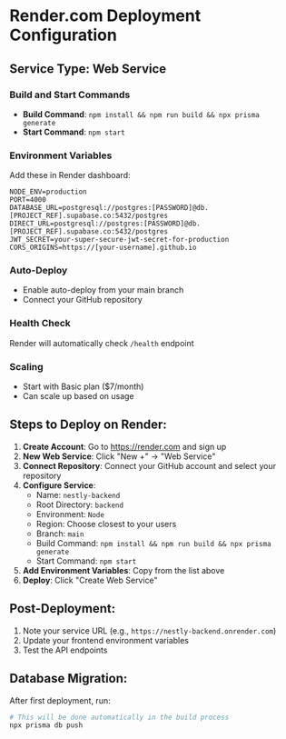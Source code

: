 # Render.com Deployment Configuration

## Service Type: Web Service

### Build and Start Commands

- **Build Command**: `npm install && npm run build && npx prisma generate`
- **Start Command**: `npm start`

### Environment Variables

Add these in Render dashboard:

```
NODE_ENV=production
PORT=4000
DATABASE_URL=postgresql://postgres:[PASSWORD]@db.[PROJECT_REF].supabase.co:5432/postgres
DIRECT_URL=postgresql://postgres:[PASSWORD]@db.[PROJECT_REF].supabase.co:5432/postgres
JWT_SECRET=your-super-secure-jwt-secret-for-production
CORS_ORIGINS=https://[your-username].github.io
```

### Auto-Deploy

- Enable auto-deploy from your main branch
- Connect your GitHub repository

### Health Check

Render will automatically check `/health` endpoint

### Scaling

- Start with Basic plan ($7/month)
- Can scale up based on usage

## Steps to Deploy on Render:

1. **Create Account**: Go to https://render.com and sign up
2. **New Web Service**: Click "New +" → "Web Service"
3. **Connect Repository**: Connect your GitHub account and select your repository
4. **Configure Service**:
   - Name: `nestly-backend`
   - Root Directory: `backend`
   - Environment: `Node`
   - Region: Choose closest to your users
   - Branch: `main`
   - Build Command: `npm install && npm run build && npx prisma generate`
   - Start Command: `npm start`
5. **Add Environment Variables**: Copy from the list above
6. **Deploy**: Click "Create Web Service"

## Post-Deployment:

1. Note your service URL (e.g., `https://nestly-backend.onrender.com`)
2. Update your frontend environment variables
3. Test the API endpoints

## Database Migration:

After first deployment, run:

```bash
# This will be done automatically in the build process
npx prisma db push
```
